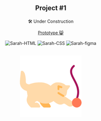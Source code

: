## <p align="center">Project #1</p>

<p align="center">🛠️ Under Construction</p>
<div style="display: inline_block" align="center">
 <a href="https://www.figma.com/proto/RBSB2aG8Gw9ux51qL3JgB5/blog-cat?page-id=0%3A1&node-id=1%3A5&viewport=-193%2C367%2C0.57&scaling=min-zoom"> Prototype 😸 </a>
 </div>

<div style="display: inline_block" align="center"><br>
  <img alt="Sarah-HTML" src="https://img.shields.io/badge/HTML-239120?style=for-the-badge&logo=html5&logoColor=white">
  <img alt="Sarah-CSS" src="https://img.shields.io/badge/CSS3-1572B6?style=for-the-badge&logo=css3&logoColor=white">
  <img alt="Sarah-figma" src="https://img.shields.io/badge/Figma-F24E1E?style=for-the-badge&logo=figma&logoColor=white">
</div>
<br>
 <p align="center"><img height="200" width="200" src="assets/img/logo.png"></p>

